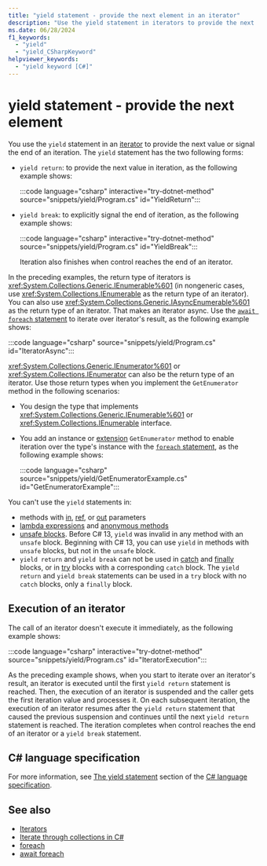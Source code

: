 ```yaml
---
title: "yield statement - provide the next element in an iterator"
description: "Use the yield statement in iterators to provide the next value or signal the end of an iteration"
ms.date: 06/28/2024
f1_keywords: 
  - "yield"
  - "yield_CSharpKeyword"
helpviewer_keywords: 
  - "yield keyword [C#]"
---
```

# yield statement - provide the next element

You use the `yield` statement in an [iterator](../../iterators.md) to provide the next value or signal the end of an iteration. The `yield` statement has the two following forms:

- `yield return`: to provide the next value in iteration, as the following example shows:

  :::code language="csharp" interactive="try-dotnet-method" source="snippets/yield/Program.cs" id="YieldReturn":::

- `yield break`: to explicitly signal the end of iteration, as the following example shows:

  :::code language="csharp" interactive="try-dotnet-method" source="snippets/yield/Program.cs" id="YieldBreak":::

  Iteration also finishes when control reaches the end of an iterator.

In the preceding examples, the return type of iterators is <xref:System.Collections.Generic.IEnumerable%601> (in nongeneric cases, use <xref:System.Collections.IEnumerable> as the return type of an iterator). You can also use <xref:System.Collections.Generic.IAsyncEnumerable%601> as the return type of an iterator. That makes an iterator async. Use the [`await foreach` statement](iteration-statements.md#await-foreach) to iterate over iterator's result, as the following example shows:

:::code language="csharp" source="snippets/yield/Program.cs" id="IteratorAsync":::

<xref:System.Collections.Generic.IEnumerator%601> or <xref:System.Collections.IEnumerator> can also be the return type of an iterator. Use those return types when you implement the `GetEnumerator` method in the following scenarios:

- You design the type that implements <xref:System.Collections.Generic.IEnumerable%601> or <xref:System.Collections.IEnumerable> interface.
- You add an instance or [extension](../../programming-guide/classes-and-structs/extension-methods.md) `GetEnumerator` method to enable iteration over the type's instance with the [`foreach` statement](iteration-statements.md#the-foreach-statement), as the following example shows:

  :::code language="csharp" source="snippets/yield/GetEnumeratorExample.cs" id="GetEnumeratorExample":::

You can't use the `yield` statements in:

- methods with [in](../keywords/method-parameters.md#in-parameter-modifier), [ref](../keywords/ref.md), or [out](../keywords/method-parameters.md#out-parameter-modifier) parameters
- [lambda expressions](../operators/lambda-expressions.md) and [anonymous methods](../operators/delegate-operator.md)
- [unsafe blocks](../keywords/unsafe.md). Before C# 13, `yield` was invalid in any method with an `unsafe` block. Beginning with C# 13, you can use `yield` in methods with `unsafe` blocks, but not in the `unsafe` block.
- `yield return` and `yield break` can not be used in [catch](../statements/exception-handling-statements.md) and [finally](../statements/exception-handling-statements.md) blocks, or in [try](../statements/exception-handling-statements.md) blocks with a corresponding `catch` block. The `yield return` and `yield break` statements can be used in a `try` block with no `catch` blocks, only a `finally` block.

## Execution of an iterator

The call of an iterator doesn't execute it immediately, as the following example shows:

:::code language="csharp" interactive="try-dotnet-method" source="snippets/yield/Program.cs" id="IteratorExecution":::

As the preceding example shows, when you start to iterate over an iterator's result, an iterator is executed until the first `yield return` statement is reached. Then, the execution of an iterator is suspended and the caller gets the first iteration value and processes it. On each subsequent iteration, the execution of an iterator resumes after the `yield return` statement that caused the previous suspension and continues until the next `yield return` statement is reached. The iteration completes when control reaches the end of an iterator or a `yield break` statement.

## C# language specification

For more information, see [The yield statement](~/_csharpstandard/standard/statements.md#1315-the-yield-statement) section of the [C# language specification](~/_csharpstandard/standard/README.md).

## See also

- [Iterators](../../iterators.md)
- [Iterate through collections in C#](../../programming-guide/concepts/iterators.md)
- [foreach](iteration-statements.md#the-foreach-statement)
- [await foreach](iteration-statements.md#await-foreach)
